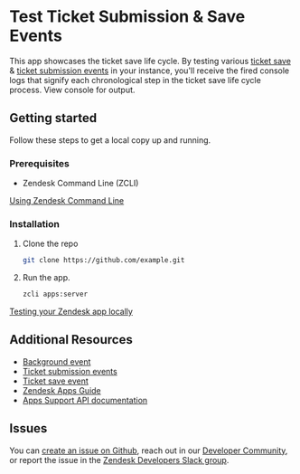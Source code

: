 # Test Ticket Submission & Save Events

This app showcases the ticket save life cycle. By testing various [ticket save](https://developer.zendesk.com/apps/docs/support-api/ticket_sidebar#ticket-save-hook-events) & [ticket submission events](https://developer.zendesk.com/apps/docs/support-api/ticket_sidebar#ticket-submission-events) in your instance, you'll receive the fired console logs that signify each chronological step in the ticket save life cycle process. View console for output.

## Getting started

Follow these steps to get a local copy up and running.

### Prerequisites

- Zendesk Command Line (ZCLI)

[Using Zendesk Command Line](https://developer.zendesk.com/documentation/apps/app-developer-guide/zcli/#installing-and-updating-zcli)

### Installation

1. Clone the repo

    ``` bash
    git clone https://github.com/example.git
    ```

2. Run the app.

    ``` bash
    zcli apps:server
    ```

[Testing your Zendesk app locally](https://developer.zendesk.com/documentation/apps/app-developer-guide/zcli/#testing-your-zendesk-app-locally)

<!-- Links to relevant resources such as help center articles or dev docs -->

## Additional Resources

- [Background event](https://developer.zendesk.com/apps/docs/support-api/background#events)
- [Ticket submission events](https://developer.zendesk.com/apps/docs/support-api/ticket_sidebar#ticket-submission-events)
- [Ticket save event](https://developer.zendesk.com/apps/docs/support-api/ticket_sidebar#ticket-save-hook-events)
- [Zendesk Apps Guide](https://developer.zendesk.com/documentation/apps/)
- [Apps Support API documentation](https://developer.zendesk.com/api-reference/apps/apps-support-api/introduction/)

<!-- Issue reporting with link to repo issues page -->

## Issues

You can [create an issue on Github](https://github.com/zendesk/example/issues/new),
reach out in our [Developer Community](https://support.zendesk.com/hc/en-us/community/topics),
or report the issue in the [Zendesk Developers Slack group](https://docs.google.com/forms/d/e/1FAIpQLScm_rDLWwzWnq6PpYWFOR_PwMaSBcaFft-1pYornQtBGAaiJA/viewform).


